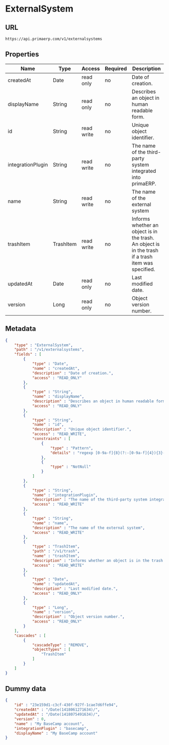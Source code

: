 ExternalSystem
==

## URL

	https://api.primaerp.com/v1/externalsystems

## Properties

| Name              | Type      | Access     | Required                                                               | Description                                                                                         |
|-------------------|-----------|------------|------------------------------------------------------------------------|-----------------------------------------------------------------------------------------------------|
| createdAt         | Date      | read only  | no                                                                     | Date of creation.                                                                                   |
| displayName       | String    | read only  | no                                                                     | Describes an object in human readable form.                                                         |
| id                | String    | read write | no                                                                     | Unique object identifier.                                                                           |
| integrationPlugin | String    | read write | no                                                                     | The name of the third-party system integrated into primaERP.                                        |
| name              | String    | read write | no                                                                     | The name of the external system                                                                     |
| trashItem         | TrashItem | read write | no                                                                     | Informs whether an object is in the trash. An object is in the trash if a trash item was specified. |
| updatedAt         | Date      | read only  | no                                                                     | Last modified date.                                                                                 |
| version           | Long      | read only  | no                                                                     | Object version number.                                                                              |

## Metadata

```JSON
{
	"type" : "ExternalSystem",
	"path" : "/v1/externalsystems",
	"fields" : [
		{
			"type" : "Date",
			"name" : "createdAt",
			"description" : "Date of creation.",
			"access" : "READ_ONLY"
		},
		{
			"type" : "String",
			"name" : "displayName",
			"description" : "Describes an object in human readable form.",
			"access" : "READ_ONLY"
		},
		{
			"type" : "String",
			"name" : "id",
			"description" : "Unique object identifier.",
			"access" : "READ_WRITE",
			"constraints" : [
				{
					"type" : "Pattern",
					"details" : "regexp [0-9a-f]{8}(?:-[0-9a-f]{4}){3}-[0-9a-f]{12}"
				},
				{
					"type" : "NotNull"
				}
			]
		},
		{
			"type" : "String",
			"name" : "integrationPlugin",
			"description" : "The name of the third-party system integrated into primaERP.",
			"access" : "READ_WRITE"
		},
		{
			"type" : "String",
			"name" : "name",
			"description" : "The name of the external system",
			"access" : "READ_WRITE"
		},
		{
			"type" : "TrashItem",
			"path" : "/v1/trash",
			"name" : "trashItem",
			"description" : "Informs whether an object is in the trash. An object is in the trash if a trash item was specified.",
			"access" : "READ_WRITE"
		},
		{
			"type" : "Date",
			"name" : "updatedAt",
			"description" : "Last modified date.",
			"access" : "READ_ONLY"
		},
		{
			"type" : "Long",
			"name" : "version",
			"description" : "Object version number.",
			"access" : "READ_ONLY"
		}
	],
	"cascades" : [
		{
			"cascadeType" : "REMOVE",
			"objectTypes" : [
				"TrashItem"
			]
		}
	]
}
```

## Dummy data

```JSON
{
	"id" : "23e159d1-c3cf-430f-927f-1cae7d6ffe94",
	"createdAt" : "/Date(1418061271634)/",
	"updatedAt" : "/Date(1418075491634)/",
	"version" : 0,
	"name" : "My BaseCamp account",
	"integrationPlugin" : "basecamp",
	"displayName" : "My BaseCamp account"
}
```
